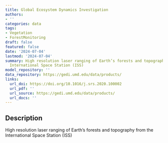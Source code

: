 ```yaml
---
title: Global Ecosystem Dynamics Investigation
authors:
- ''
categories: data
tags:
- Vegetation
- ForestMonitoring
draft: false
featured: false
date: '2024-07-04'
lastmod: '2024-07-04'
summary: High resolution laser ranging of Earth’s forests and topography from the
  International Space Station (ISS)
model_repository: ''
data_repository: https://gedi.umd.edu/data/products/
links:
  url_doi: https://doi.org/10.1016/j.srs.2020.100002
  url_pdf: ''
  url_source: https://gedi.umd.edu/data/products/
  url_docs: ''
---
```


## Description

High resolution laser ranging of Earth’s forests and topography from the International Space Station (ISS)


